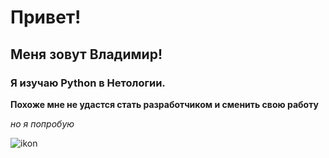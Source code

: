 # Привет!

## Меня зовут Владимир!

### Я изучаю Python в Нетологии.

**Похоже мне не удастся стать разработчиком и сменить свою работу**

_но я попробую_


![ikon](https://github.com/user-attachments/assets/975c815f-4fbd-4b05-907f-5221ee30d78c)
